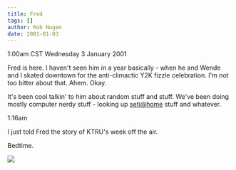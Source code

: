 ```yaml
---
title: Fred
tags: []
author: Rob Nugen
date: 2001-01-03
---
```


<title>My brother Fred</title>
<p class=date>1:00am CST Wednesday 3 January 2001</p>

<p>Fred is here.  I haven't seen him in a year basically - when he and
Wende and I skated downtown for the anti-climactic Y2K fizzle
celebration.  I'm not too bitter about that.  Ahem.  Okay.</p>

<p>It's been cool talkin' to him about random stuff and stuff.  We've
been doing mostly computer nerdy stuff - looking up <a
href="https://setiathome.berkeley.edu">seti@home</a> stuff and whatever.</p>

<p class=date>1:16am</p>

<p>I just told Fred the story of KTRU's week off the air.</p>

<p>Bedtime.</p>

<p><img src='/images/rob/wL-ROB.gif'/></p>

